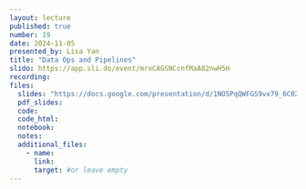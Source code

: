 ```yaml
---
layout: lecture
published: true
number: 19
date: 2024-11-05
presented_by: Lisa Yan
title: "Data Ops and Pipelines"
slido: https://app.sli.do/event/mrxCAGSNCcnfMaA82nwH5H
recording:
files:
  slides: "https://docs.google.com/presentation/d/1NO5PqQWFGS9vx79_6C02Nh8JnAaTkdNDb4Zor9862kM/edit?usp=sharing"
  pdf_slides:
  code:
  code_html:
  notebook:
  notes:
  additional_files:
    - name:
      link:
      target: #or leave empty
---
```

